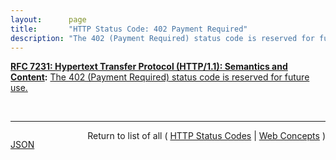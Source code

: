 ```yaml
---
layout:      page
title:       "HTTP Status Code: 402 Payment Required"
description: "The 402 (Payment Required) status code is reserved for future use."
---
```


**[RFC 7231: Hypertext Transfer Protocol (HTTP/1.1): Semantics and Content](/specs/IETF/RFC/7231 "The Hypertext Transfer Protocol (HTTP) is an application-level protocol for distributed, collaborative, hypertext information systems. This document defines the semantics of HTTP/1.1 messages as expressed by request methods, request header fields, response status codes, and response header fields, along with the payload of messages (metadata and body content) and mechanisms for content negotiation."):** [The 402 (Payment Required) status code is reserved for future use.](http://tools.ietf.org/html/rfc7231#section-6.5.2 "Read documentation for HTTP Status Code &#34;402&#34;")

<br/>
<hr/>

<p style="float : left"><a href="402.json" title="JSON representing this particular Web Concept">JSON</a></p>
<p style="text-align: right">Return to list of all ( <a href="../http-status-codes">HTTP Status Codes</a> | <a href="../">Web Concepts</a> )</p>
